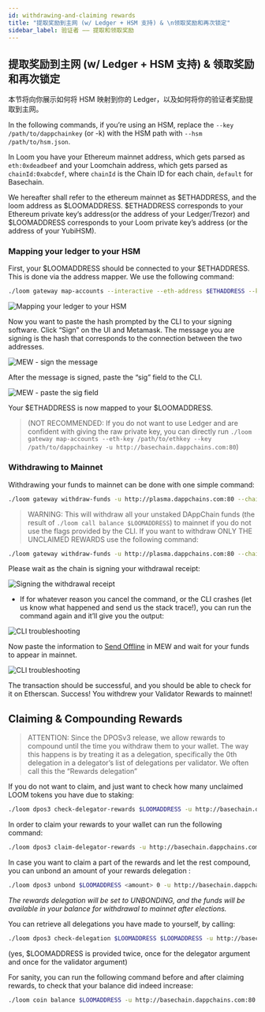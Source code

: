 ```yaml
---
id: withdrawing-and-claiming rewards
title: "提取奖励到主网 (w/ Ledger + HSM 支持) & \n领取奖励和再次锁定"
sidebar_label: 验证者 —— 提取和领取奖励
---
```


## 提取奖励到主网 (w/ Ledger + HSM 支持) & 领取奖励和再次锁定

本节将向你展示如何将 HSM 映射到你的 Ledger，以及如何将你的验证者奖励提取到主网。

In the following commands, if you’re using an HSM, replace the `--key /path/to/dappchainkey` (or -k) with the HSM path with `--hsm /path/to/hsm.json`.

In Loom you have your Ethereum mainnet address, which gets parsed as `eth:0xdeadbeef` and your Loomchain address, which gets parsed as `chainId:0xabcdef`, where `chainId` is the Chain ID for each chain, `default` for Basechain.

We hereafter shall refer to the ethereum mainnet as $ETHADDRESS, and the loom address as $LOOMADDRESS. $ETHADDRESS corresponds to your Ethereum private key’s address(or the address of your Ledger/Trezor) and $LOOMADDRESS corresponds to your Loom private key’s address (or the address of your YubiHSM).

### Mapping your ledger to your HSM

First, your $LOOMADDRESS should be connected to your $ETHADDRESS. This is done via the address mapper. We use the following command:

```bash
./loom gateway map-accounts --interactive --eth-address $ETHADDRESS --key /path/to/dappchainkey -u http://basechain.dappchains.com:80
```

![Mapping your ledger to your HSM](/developers/img/mapping-your-ledger-to-your-hsm.png)

Now you want to paste the hash prompted by the CLI to your signing software. Click “Sign” on the UI and Metamask. The message you are signing is the hash that corresponds to the connection between the two addresses.

![MEW - sign the message](/developers/img/mew-sign.png)

After the message is signed, paste the “sig” field to the CLI.

![MEW - paste the sig field](/developers/img/paste-the-sig-field.png)

Your $ETHADDRESS is now mapped to your $LOOMADDRESS.

> (NOT RECOMMENDED: If you do not want to use Ledger and are confident with giving the raw private key, you can directly run `./loom gateway map-accounts --eth-key /path/to/ethkey --key /path/to/dappchainkey -u http://basechain.dappchains.com:80`)

### Withdrawing to Mainnet

Withdrawing your funds to mainnet can be done with one simple command:

```bash
./loom gateway withdraw-funds -u http://plasma.dappchains.com:80 --chain default --key /path/to/dappchainkey
````

> WARNING: This will withdraw all your unstaked DAppChain funds (the result of `./loom call balance $LOOMADDRESS`) to mainnet if you do not use the flags provided by the CLI. If you want to withdraw ONLY THE UNCLAIMED REWARDS use the following command:

```bash
./loom gateway withdraw-funds -u http://plasma.dappchains.com:80 --chain default --key /path/to/dappchainkey --only-rewards
```

Please wait as the chain is signing your withdrawal receipt:

![Signing the withdrawal receipt](/developers/img/signing-the-withdrawal-receipt.png)

- If for whatever reason you cancel the command, or the CLI crashes (let us know what happened and send us the stack trace!), you can run the command again and it’ll give you the output:

![CLI troubleshooting](/developers/img/cli-troubleshooting.png)

Now paste the information to [Send Offline](https://www.myetherwallet.com/interface/send-offline) in MEW and wait for your funds to appear in mainnet.

![CLI troubleshooting](/developers/img/send-offline.png)

The transaction should be successful, and you should be able to check for it on Etherscan. Success! You withdrew your Validator Rewards to mainnet!

## Claiming & Compounding Rewards

> ATTENTION: Since the DPOSv3 release, we allow rewards to compound until the time you withdraw them to your wallet. The way this happens is by treating it as a delegation, specifically the 0th delegation in a delegator’s list of delegations per validator. We often call this the “Rewards delegation”

If you do not want to claim, and just want to check how many unclaimed LOOM tokens you have due to staking:

```bash
./loom dpos3 check-delegator-rewards $LOOMADDRESS -u http://basechain.dappchains.com:80 --key /path/to/dappchainkey --chain default
```

In order to claim your rewards to your wallet can run the following command:

```bash
./loom dpos3 claim-delegator-rewards -u http://basechain.dappchains.com:80 --key /path/to/dappchainkey --chain default
```

In case you want to claim a part of the rewards and let the rest compound, you can unbond an amount of your rewards delegation :

```bash
./loom dpos3 unbond $LOOMADDRESS <amount> 0 -u http://basechain.dappchains.com:80 --key /path/to/dappchainkey --chain default
```

*The rewards delegation will be set to UNBONDING, and the funds will be available in your balance for withdrawal to mainnet after elections.*

You can retrieve all delegations you have made to yourself, by calling:

```bash
./loom dpos3 check-delegation $LOOMADDRESS $LOOMADDRESS -u http://basechain.dappchains.com:80 --key /path/to/dappchainkey --chain default
```

(yes, $LOOMADDRESS is provided twice, once for the delegator argument and once for the validator argument)

For sanity, you can run the following command before and after claiming rewards, to check that your balance did indeed increase:

```bash
./loom coin balance $LOOMADDRESS -u http://basechain.dappchains.com:80 --key /path/to/dappchainkey --chain default
```